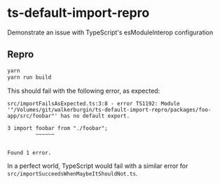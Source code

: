 # ts-default-import-repro

Demonstrate an issue with TypeScript's esModuleInterop configuration

## Repro
```bash
yarn
yarn run build
```

This should fail with the following error, as expected:

```
src/importFailsAsExpected.ts:3:8 - error TS1192: Module '"/Volumes/git/walkerburgin/ts-default-import-repro/packages/foo-app/src/foobar"' has no default export.

3 import foobar from "./foobar";
         ~~~~~~


Found 1 error.
```

In a perfect world, TypeScript would fail with a similar error for `src/importSucceedsWhenMaybeItShouldNot.ts`.

